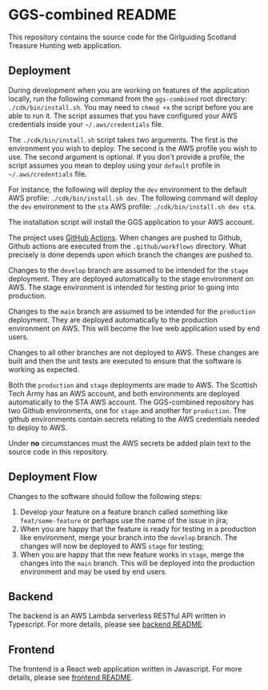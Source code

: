 # GGS-combined README

This repository contains the source code for the Girlguiding Scotland Treasure Hunting web application.

## Deployment

During development when you are working on features of the application locally, run the following command from the `ggs-combined` root directory: `./cdk/bin/install.sh`. You may need to `chmod +x` the script before you are able to run it. The script assumes that you have configured your AWS credentials inside your `~/.aws/credentials` file.

The `./cdk/bin/install.sh` script takes two arguments. The first is the environment you wish to deploy. The second is the AWS profile you wish to use. The second argument is optional. If you don't provide a profile, the script assumes you mean to deploy using your `default` profile in `~/.aws/credentials` file.

For instance, the following will deploy the `dev` environment to the default AWS profile: `./cdk/bin/install.sh dev`. The following command will deploy the `dev` environment to the `sta` AWS profile: `./cdk/bin/install.sh dev sta`.

The installation script will install the GGS application to your AWS account.

The project uses [GitHub Actions](https://docs.github.com/en/actions). When changes are pushed to Github, Github actions are executed from the `.github/workflows` directory. What precisely is done depends upon which branch the changes are pushed to.

Changes to the `develop` branch are assumed to be intended for the `stage` deployment. They are deployed automatically to the stage environment on AWS. The stage environment is intended for testing prior to going into production.

Changes to the `main` branch are assumed to be intended for the `production` deployment. They are deployed automatically to the production environment on AWS. This will become the live web application used by end users.

Changes to all other branches are not deployed to AWS. These changes are built and then the unit tests are executed to ensure that the software is working as expected.

Both the `production` and `stage` deployments are made to AWS. The Scottish Tech Army has an AWS account, and both environments are deployed automatically to the STA AWS account. The GGS-combined repository has two Github environments, one for `stage` and another for `production`. The github environments contain secrets relating to the AWS credentials needed to deploy to AWS.

Under **no** circumstances must the AWS secrets be added plain text to the source code in this repository.

## Deployment Flow

Changes to the software should follow the following steps:

1. Develop your feature on a feature branch called something like `feat/some-feature` or perhaps use the name of the issue in jira;
2. When you are happy that the feature is ready for testing in a production like environment, merge your branch into the `develop` branch. The changes will now be deployed to AWS `stage` for testing;
3. When you are happy that the new feature works in `stage`, merge the changes into the `main` branch. This will be deployed into the production environment and may be used by end users.

## Backend

The backend is an AWS Lambda serverless RESTful API written in Typescript. For more details, please see [backend README](ggs-backend/README.md).

## Frontend

The frontend is a React web application written in Javascript. For more details, please see [frontend README](ggs-frontend/README.md).

